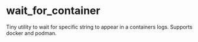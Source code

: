 # wait_for_container
Tiny utility to wait for specific string to appear in a containers logs. Supports docker and podman.
